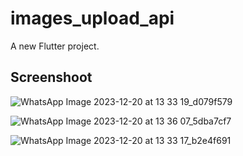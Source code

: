 # images_upload_api

A new Flutter project.

## Screenshoot

![WhatsApp Image 2023-12-20 at 13 33 19_d079f579](https://github.com/irfanarfianto/images_upload_api/assets/82969405/a0123565-002e-46f6-aea5-d74768883ab3)

![WhatsApp Image 2023-12-20 at 13 36 07_5dba7cf7](https://github.com/irfanarfianto/images_upload_api/assets/82969405/f2b2ab47-af3e-4c3d-ae49-0d83f4840591)

![WhatsApp Image 2023-12-20 at 13 33 17_b2e4f691](https://github.com/irfanarfianto/images_upload_api/assets/82969405/58536647-4fcb-4536-b783-668b6df0a19a)

